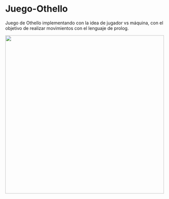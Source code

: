 # Juego-Othello
Juego de Othello implementando con la idea de jugador vs máquina, con el objetivo de realizar movimientos con el lenguaje de prolog.

<img src="imagen/Othello-Ingame.png" width="500" >
